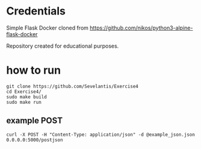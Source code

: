 # Credentials
Simple Flask Docker cloned from https://github.com/nikos/python3-alpine-flask-docker

Repository created for educational purposes.

# how to run
```
git clone https://github.com/Sevelantis/Exercise4
cd Exercise4/
sudo make build
sudo make run
```
## example POST
```
curl -X POST -H "Content-Type: application/json" -d @example_json.json 0.0.0.0:5000/postjson
```
